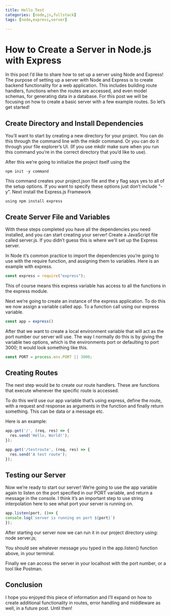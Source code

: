 ```yaml
---
title: Hello Test
categories: [node,js,fullstack]
tags: [node,express,server]

---
```


# How to Create a Server in Node.js with Express



In this post I’d like to share how to set up a server using Node and Express!
The purpose of setting up a server with Node and Express is to create backend functionality for a web application. This includes building route handlers, functions when the routes are accessed, and even model schemas, for generating data in a database. For this post we will be focusing on how to create a basic server with a few example routes. So let’s get started!
## Create Directory and Install Dependencies
You’ll want to start by creating a new directory for your project. You can do this through the command line with the mkdir command. Or you can do it through your file explorer’s UI. (If you use mkdir make sure when you run this command you’re in the correct directory that you’d like to use).

After this we’re going to initialize the project itself using the 
```shell
npm init -y command
```

This command creates your project.json file and the y flag says yes to all of the setup options. If you want to specify these options just don’t include "-y". 
Next install the Express.js Framework 

```shell
using npm install express
```
## Create Server File and Variables
With these steps completed you have all the dependencies you need installed, and you can start creating your server! Create a JavaScript file called server.js. If you didn’t guess this is where we'll set up the Express server.

In Node it’s common practice to import the dependencies you’re going to use with the require function, and assigning them to variables. Here is an example with express.
```javascript
const express = require("express");

```
This of course means this express variable has access to all the functions in the express module.

Next we’re going to create an instance of the express application. To do this we now assign a variable called app. To a function call using our express variable.

```javascript
const app = express()
```
After that we want to create a local environment variable that will act as the port number our server will use.
The way I normally do this is by giving the variable two options, which is the environments port or defaulting to port 3000; It would look something like this.
```javascript
const PORT = process.env.PORT || 3000;
```
## Creating Routes
The next step would be to create our route handlers. These are functions that execute whenever the specific route is accessed. 

To do this we’d use our app variable that’s using express, define the route, with a request and response as arguments in the function and finally return something. This can be data or a message etc. 

Here is an example:
```javascript
app.get('/', (req, res) => {
  res.send('Hello, World!');
});

app.get('/testroute', (req, res) => {
  res.send('A test route');
});
```
## Testing our Server

Now we’re ready to start our server! We’re going to use the app variable again to listen on the port specified in our PORT variable, and return a message in the console. I think it’s an important step to use string interpolation here to see what port your server is running on.
```javascript
app.listen(port, ()=> {
console.log(`server is running on port ${port}`)
});
```
After starting our server now we can run it in our project directory using: node server.js;

You should see whatever message you typed in the app.listen() function above, in your terminal.

Finally we can access the server in your localhost with the port number, or a tool like Postman.

## Conclusion

I hope you enjoyed this piece of information and I’ll expand on how to create additional functionality in routes, error handling and middleware as well, in a future post. Until then!
